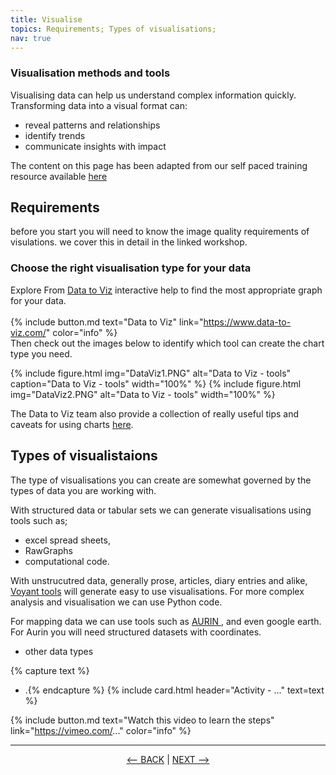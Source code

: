 ```yaml
---
title: Visualise
topics: Requirements; Types of visualisations; 
nav: true
---
```

### Visualisation methods and tools

Visualising data can help us understand complex information quickly. Transforming data into a visual format can:

- reveal patterns and relationships
- identify trends
- communicate insights with impact

The content on this page has been adapted from our self paced training resource available <a href='https://griffithunilibrary.github.io/data-vis-basics/' target='_blank'> here </a>


## Requirements
before you start you will need to know the image quality requirements of visulations. we cover this in detail in the linked workshop. 

### Choose the right visualisation type for your data 

Explore From [Data to Viz](https://www.data-to-viz.com/) interactive help to find the most appropriate graph for your data.  
<br>
{% include button.md text="Data to Viz" link="https://www.data-to-viz.com/" color="info" %}
<br>
Then check out the images below to identify which tool can create the chart type you need.


{% include figure.html img="DataViz1.PNG" alt="Data to Viz - tools" caption="Data to Viz - tools" width="100%" %} 
{% include figure.html img="DataViz2.PNG" alt="Data to Viz - tools" width="100%" %}

The Data to Viz team also provide a collection of really useful tips and caveats for using charts [here](https://www.data-to-viz.com/caveats.html).

## Types of visualistaions

The type of visualisations you can create are somewhat governed by the types of data you are working with. 

With structured data or tabular sets we can generate visualisations using tools such as; 
- excel spread sheets, 
- RawGraphs
- computational code. 

With unstrucutred data, generally prose, articles, diary entries and alike, <a href='https://voyant-tools.org/' target='_blank'>Voyant tools</a> will generate easy to use visualisations. For more complex analysis and visualisation we can use Python code.

For mapping data we can use tools such as <a href='https://aurin.org.au/' target='_blank'>AURIN </a>, and even google earth. For Aurin you will need structured datasets with coordinates. 

- other data types 

{% capture text %}
- .{% endcapture %} {% include card.html header="Activity - ..." text=text %}


{% include button.md text="Watch this video to learn the steps" link="https://vimeo.com/..." color="info" %}

-----

<p align="center">
  <a href="https://griffithunilibrary.github.io/intro-text-mining-analysis/content/6-analyse.html"><-- BACK</a> |
  <a href="https://griffithunilibrary.github.io/intro-text-mining-analysis/content/8-help.html">NEXT --></a>
</p>
